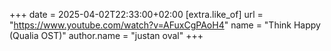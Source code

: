 +++
date = 2025-04-02T22:33:00+02:00
[extra.like_of]
url = "https://www.youtube.com/watch?v=AFuxCgPAoH4"
name = "Think Happy (Qualia OST)"
author.name = "justan oval"
+++
